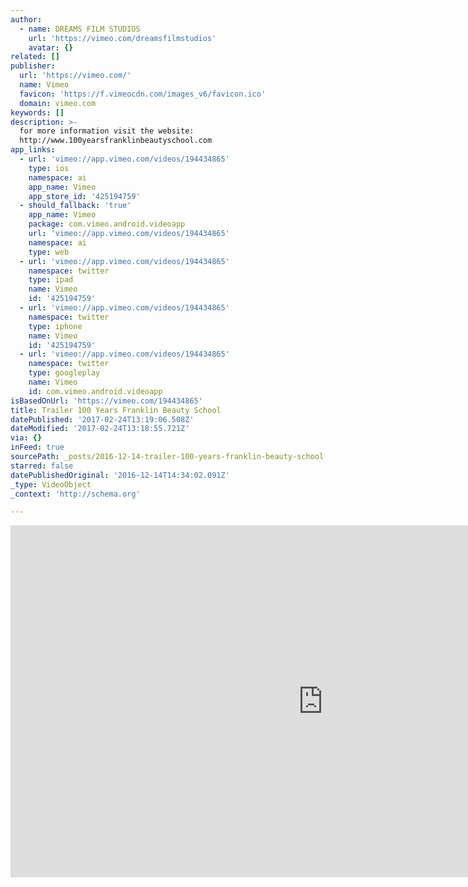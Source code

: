 ```yaml
---
author:
  - name: DREAMS FILM STUDIOS
    url: 'https://vimeo.com/dreamsfilmstudios'
    avatar: {}
related: []
publisher:
  url: 'https://vimeo.com/'
  name: Vimeo
  favicon: 'https://f.vimeocdn.com/images_v6/favicon.ico'
  domain: vimeo.com
keywords: []
description: >-
  for more information visit the website:
  http://www.100yearsfranklinbeautyschool.com
app_links:
  - url: 'vimeo://app.vimeo.com/videos/194434865'
    type: ios
    namespace: ai
    app_name: Vimeo
    app_store_id: '425194759'
  - should_fallback: 'true'
    app_name: Vimeo
    package: com.vimeo.android.videoapp
    url: 'vimeo://app.vimeo.com/videos/194434865'
    namespace: ai
    type: web
  - url: 'vimeo://app.vimeo.com/videos/194434865'
    namespace: twitter
    type: ipad
    name: Vimeo
    id: '425194759'
  - url: 'vimeo://app.vimeo.com/videos/194434865'
    namespace: twitter
    type: iphone
    name: Vimeo
    id: '425194759'
  - url: 'vimeo://app.vimeo.com/videos/194434865'
    namespace: twitter
    type: googleplay
    name: Vimeo
    id: com.vimeo.android.videoapp
isBasedOnUrl: 'https://vimeo.com/194434865'
title: Trailer 100 Years Franklin Beauty School
datePublished: '2017-02-24T13:19:06.508Z'
dateModified: '2017-02-24T13:18:55.721Z'
via: {}
inFeed: true
sourcePath: _posts/2016-12-14-trailer-100-years-franklin-beauty-school.md
starred: false
datePublishedOriginal: '2016-12-14T14:34:02.091Z'
_type: VideoObject
_context: 'http://schema.org'

---
```

<iframe src="https://cdn.embedly.com/widgets/media.html?src=https%3A%2F%2Fplayer.vimeo.com%2Fvideo%2F194434865&amp;url=https%3A%2F%2Fvimeo.com%2F194434865&amp;image=https%3A%2F%2Fi.vimeocdn.com%2Fvideo%2F606395030_1280.jpg&amp;key=b7d04c9b404c499eba89ee7072e1c4f7&amp;type=text%2Fhtml&amp;schema=vimeo" width="1000" height="563" scrolling="no" frameborder="0" allowfullscreen="" style=""></iframe>